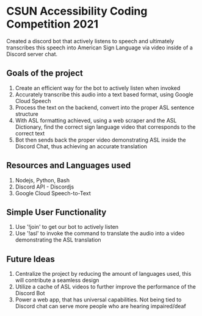# CSUN Accessibility Coding Competition 2021 
Created a discord bot that actively listens to speech and ultimately transcribes this speech into American Sign Language via video inside of a Discord server chat.

## Goals of the project
1. Create an efficient way for the bot to actively listen when invoked
2. Accurately transcribe this audio into a text based format, using Google Cloud Speech
3. Process the text on the backend, convert into the proper ASL sentence structure
4. With ASL formatting achieved, using a web scraper and the ASL Dictionary, find the correct sign language video that corresponds to the correct text
5. Bot then sends back the proper video demonstrating ASL inside the Discord Chat, thus achieving an accurate translation

## Resources and Languages used
1. Nodejs, Python, Bash
2. Discord API - Discordjs
3. Google Cloud Speech-to-Text

## Simple User Functionality
1. Use '!join' to get our bot to actively listen
2. Use '!asl' to invoke the command to translate the audio into a video demonstrating the ASL translation

## Future Ideas
1. Centralize the project by reducing the amount of languages used, this will contribute a seamless design
2. Utilize a cache of ASL videos to further improve the performance of the Discord Bot
3. Power a web app, that has universal capabilities. Not being tied to Discord chat can serve more people who are hearing impaired/deaf 

